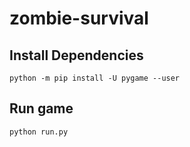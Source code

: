 # zombie-survival

## Install Dependencies
```
python -m pip install -U pygame --user
```

## Run game
```
python run.py
```

